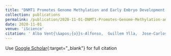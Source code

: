 ```yaml
---
title: "DNMT1 Promotes Genome Methylation and Early Embryo Development in Cockroaches"
collection: publications
permalink: /publication/2020-11-01-DNMT1-Promotes-Genome-Methylation-and-Early-Embryo-Development-in-Cockroaches
date: 2020-11-01
venue: 'iScience'
citation: ' Alba Vent{\&apos;{o}}s-Alfonso,  Guillem Ylla,  Jose-Carlos Monta{\~{n}}es,  Xavier Belles, &quot;DNMT1 Promotes Genome Methylation and Early Embryo Development in Cockroaches.&quot; iScience, 2020.'
---
```

Use [Google Scholar](https://scholar.google.com/scholar?q=DNMT1+Promotes+Genome+Methylation+and+Early+Embryo+Development+in+Cockroaches){:target="_blank"} for full citation